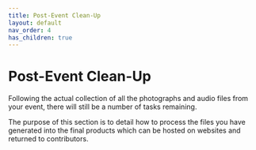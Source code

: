 ```yaml
---
title: Post-Event Clean-Up
layout: default
nav_order: 4
has_children: true
---
```


# Post-Event Clean-Up

Following the actual collection of all the photographs and audio files from your event, there will still be a number of tasks remaining.

The purpose of this section is to detail how to process the files you have generated into the final products which can be hosted on websites and returned to contributors. 